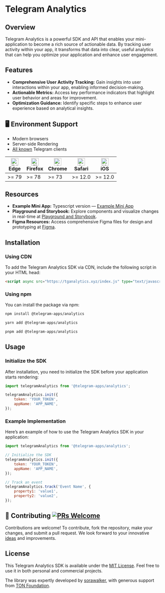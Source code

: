 # Telegram Analytics

## Overview

Telegram Analytics is a powerful SDK and API that enables your mini-application to become a rich source of actionable data. By tracking user activity within your app, it transforms that data into clear, useful analytics that can help you optimize your application and enhance user engagement.

## Features

- **Comprehensive User Activity Tracking:** Gain insights into user interactions within your app, enabling informed decision-making.
- **Actionable Metrics:** Access key performance indicators that highlight user behavior and areas for improvement.
- **Optimization Guidance:** Identify specific steps to enhance user experience based on analytical insights.

## 🖥 Environment Support

- Modern browsers
- Server-side Rendering
- [All known](https://telegram.org/apps) Telegram clients

| [<img src="https://raw.githubusercontent.com/alrra/browser-logos/master/src/edge/edge_48x48.png" alt="Edge" width="24px" height="24px" />](http://godban.github.io/browsers-support-badges/)<br>Edge | [<img src="https://raw.githubusercontent.com/alrra/browser-logos/master/src/firefox/firefox_48x48.png" alt="Firefox" width="24px" height="24px" />](http://godban.github.io/browsers-support-badges/)<br>Firefox | [<img src="https://raw.githubusercontent.com/alrra/browser-logos/master/src/chrome/chrome_48x48.png" alt="Chrome" width="24px" height="24px" />](http://godban.github.io/browsers-support-badges/)<br>Chrome | [<img src="https://raw.githubusercontent.com/alrra/browser-logos/master/src/safari/safari_48x48.png" alt="Safari" width="24px" height="24px" />](http://godban.github.io/browsers-support-badges/)<br>Safari | [<img src="https://raw.githubusercontent.com/alrra/browser-logos/master/src/safari/safari_48x48.png" alt="iOS" width="24px" height="24px" />](http://godban.github.io/browsers-support-badges/)<br>iOS |
|------------------------------------------------------------------------------------------------------------------------------------------------------------------------------------------------------|------------------------------------------------------------------------------------------------------------------------------------------------------------------------------------------------------------------|--------------------------------------------------------------------------------------------------------------------------------------------------------------------------------------------------------------|--------------------------------------------------------------------------------------------------------------------------------------------------------------------------------------------------------------|-----------------------------------------------------------------------------------------------------------------------------------------------------------------------------------------------------------------|
| \>= 79 | \>= 78 | \>= 73 | \>= 12.0 | \>= 12.0                                                                                                                                                                                                        |

## Resources

- **Example Mini App:** Typescript version — [Example Mini App](https://github.com/Telegram-Mini-Apps/TGUI-Example)
- **Playground and Storybook:** Explore components and visualize changes in real-time at [Playground and Storybook](https://tgui.xelene.me/).
- **Figma Resources:** Access comprehensive Figma files for design and prototyping at [Figma](https://figma.com/community/file/1348989725141777736/).

## Installation

### Using CDN

To add the Telegram Analytics SDK via CDN, include the following script in your HTML head:

```html
<script async src="https://tganalytics.xyz/index.js" type="text/javascript"></script>
```

### Using npm

You can install the package via npm:

```sh
npm install @telegram-apps/analytics
```

```sh
yarn add @telegram-apps/analytics
```

```sh
pnpm add @telegram-apps/analytics
```

## Usage

### Initialize the SDK

After installation, you need to initialize the SDK before your application starts rendering:

```javascript
import telegramAnalytics from '@telegram-apps/analytics';

telegramAnalytics.init({
    token: 'YOUR_TOKEN',
    appName: 'APP_NAME',
});
```

### Example Implementation

Here’s an example of how to use the Telegram Analytics SDK in your application:

```javascript
import telegramAnalytics from '@telegram-apps/analytics';

// Initialize the SDK
telegramAnalytics.init({
    token: 'YOUR_TOKEN',
    appName: 'APP_NAME',
});

// Track an event
telegramAnalytics.track('Event Name', {
    property1: 'value1',
    property2: 'value2',
});
```

## 🤝 Contributing [![PRs Welcome](https://img.shields.io/badge/PRs-welcome-brightgreen.svg?style=flat-square)](http://makeapullrequest.com)

Contributions are welcome! To contribute, fork the repository, make your changes, and submit a pull request. We look forward to your innovative [ideas](https://github.com/Telegram-Mini-Apps/TelegramAnalytics/pulls) and improvements.

## License

This Telegram Analytics SDK is available under the [MIT License](https://opensource.org/license/mit). Feel free to use it in both personal and commercial projects.

The library was expertly developed by [sorawalker](https://github.com/sorawalker), with generous support from [TON Foundation](https://github.com/ton-society/grants-and-bounties/issues/364).
